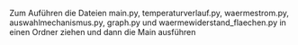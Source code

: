 Zum Auführen die Dateien main.py, temperaturverlauf.py, waermestrom.py, auswahlmechanismus.py, graph.py und waermewiderstand_flaechen.py in einen Ordner ziehen und dann die Main ausführen
